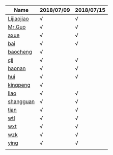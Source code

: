 

| Name                                                         | 2018/07/09 | 2018/07/15 |
| ------------------------------------------------------------ | ---------- | ---------- |
| [Lijiaojiao](https://github.com/imaxue/progress/tree/master/Lijiaojiao) | √          |     √       |
| [Mr.Guo](https://github.com/imaxue/progress/tree/master/Mr.Guo) | √          | √           |
| [axue](https://github.com/imaxue/progress/tree/master/axue)  | √          | √          |
| [bai](https://github.com/imaxue/progress/tree/master/bai)    | √          | √           |
| [baocheng](https://github.com/imaxue/progress/tree/master/baocheng) | √          |            |
| [cjj](https://github.com/imaxue/progress/tree/master/cjj)    | √          | √          |
| [haonan](https://github.com/imaxue/progress/tree/master/haonan) | √          | √          |
| [hui](https://github.com/imaxue/progress/tree/master/hui)    | √          | √          |
| [kingpeng](https://github.com/imaxue/progress/tree/master/kingpeng) | √          |            |
| [liao](https://github.com/imaxue/progress/tree/master/liao)  | √          |  √          |
| [shangguan](https://github.com/imaxue/progress/tree/master/shangguan) | √          | √          |
| [tian](https://github.com/imaxue/progress/tree/master/tian)  | √          | √          |
| [wtl](https://github.com/imaxue/progress/tree/master/wtl)    | √          |  √          |
| [wxt](https://github.com/imaxue/progress/tree/master/wxt)    | √          | √          |
| [wzk](https://github.com/imaxue/progress/tree/master/wzk)    | √          | √          |
| [ying](https://github.com/imaxue/progress/tree/master/ying)  | √          | √          |
|                                                              |            |            |



